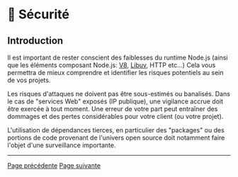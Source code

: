 # 🔐 Sécurité

## Introduction 

Il est important de rester conscient des faiblesses du runtime Node.js (ainsi que les éléments composant Node.js: [V8](https://v8.dev/), [Libuv](https://github.com/libuv/libuv), HTTP etc…) Cela vous permettra de mieux comprendre et identifier les risques potentiels au sein de vos projets.

Les risques d'attaques ne doivent pas être sous-estimés ou banalisés. Dans le cas de "services Web" exposés (IP publique), une vigilance accrue doit être exercée à tout moment. Une erreur de votre part peut entraîner des dommages et des pertes considérables pour votre client (ou votre projet).

L'utilisation de dépendances tierces, en particulier des "packages" ou des portions de code provenant de l'univers open source doit notamment faire l'objet d'une surveillance importante.

---
[Page précédente](../mqtt/autres.md)
[Page suivante](./audit.md)